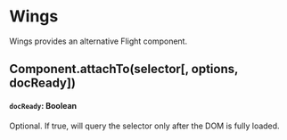 # Wings

Wings provides an alternative Flight component.

## Component.attachTo(selector[, options, docReady])

#### `docReady`: Boolean

Optional. If true, will query the selector only after the DOM is fully loaded.